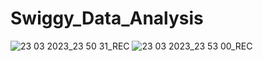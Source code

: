 # Swiggy_Data_Analysis
![23 03 2023_23 50 31_REC](https://user-images.githubusercontent.com/54958082/227318975-016e2f0e-268a-4846-9241-3c25497066b9.png)
![23 03 2023_23 53 00_REC](https://user-images.githubusercontent.com/54958082/227318985-e8dcceae-998f-42ba-8c3d-7603686dc147.png)
